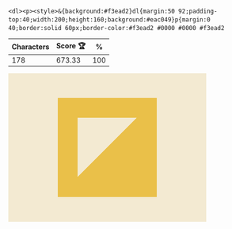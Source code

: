 `<dl><p><style>&{background:#f3ead2}dl{margin:50 92;padding-top:40;width:200;height:160;background:#eac049}p{margin:0 40;border:solid 60px;border-color:#f3ead2 #0000 #0000 #f3ead2`

| Characters | Score 🏆 | %   |
| ---------- | -------- | --- |
| 178        | 673.33   | 100 |

![](/2024/Sep2024/30/20240930.png)
